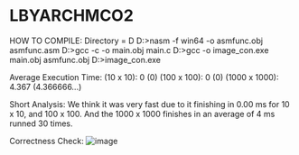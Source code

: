 # LBYARCHMCO2
HOW TO COMPILE:
Directory = D
D:>nasm -f win64 -o asmfunc.obj asmfunc.asm
D:>gcc -c -o main.obj main.c
D:>gcc -o image_con.exe main.obj asmfunc.obj
D:>image_con.exe

Average Execution Time:
(10 x 10): 0 (0)
(100 x 100): 0 (0)
(1000 x 1000): 4.367 (4.366666...)

Short Analysis:
We think it was very fast due to it finishing in 0.00 ms for 10 x 10, and 100 x 100.
And the 1000 x 1000 finishes in an average of 4 ms runned 30 times.

Correctness Check:
![image](https://github.com/user-attachments/assets/52d00f4d-8482-4f93-8d57-d53d533b7173)

